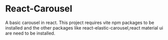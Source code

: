 # React-Carousel
A basic carousel in react.
This project requires vite npm packages to be installed and the other packages like react-elastic-carousel,react material ui are need to be installed.
